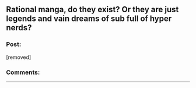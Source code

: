 ## Rational manga, do they exist? Or they are just legends and vain dreams of sub full of hyper nerds?

### Post:

[removed]

### Comments:

---

